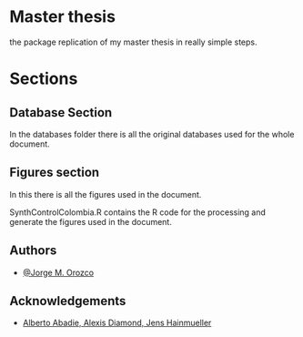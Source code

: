 
# Master thesis

the package replication of my master thesis in really simple steps.

# Sections
## Database Section
In the databases folder there is all the original databases used for the whole document.
## Figures section
In this there is all the figures used in the document.

SynthControlColombia.R contains the R code for the processing and generate the figures used in the document.



## Authors

- [@Jorge M. Orozco](https://github.com/Kin-George)


## Acknowledgements

 - [Alberto Abadie, Alexis Diamond, Jens Hainmueller](https://onlinelibrary.wiley.com/doi/abs/10.1111/ajps.12116#:~:text=The%20synthetic%20control%20method%20provides,the%20application%20of%20qualitative%20approaches.)



